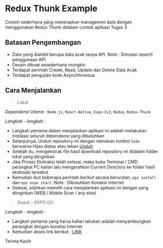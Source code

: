 # Redux Thunk Example

Contoh sederhana yang menerapkan managemen data dengan menggunakan Redux Thunk didalam contoh aplikasi Tugas 3

## Batasan Pengembangan
- Data yang diambil berupa data acak tanpa API. Note : Simulasi seperti penggunaan API
- Desain dibuat sesederhana mungkin
- Terdapat perintah Create, Read, Update dan Delete Data Acak
- Terdapat pengujian kode Asynchhronous

## Cara Menjalankan

> *Lokal*

*Dependensi Utama* : `Node.js`, `React-Native`, `Expo-CLI`, `Redux`, `Redux-Thunk`

*Langkah - langkah* :
- Langkah pertama dalam menjalankan aplikasi ini adalah melakukan instalasi seluruh dependensi yang dibutuhkan
- Selanjutnya, Unduh repository ini dengan menekan tombol `Code` berwarna Hijau diatas atau tekan [Unduh](https://github.com/rapps-code/Tugas4Saga-PAM.git)
- Setelah itu, mengekstrak file hasil download repository ini didalam folder lokal yang diinginkan
- Jika Proses Ekstraksi telah selesai, maka buka Terminal / CMD perangkat PC kalian lalu mengarahkan Current Directory ke folder hasil ekstraski tersebut
- Kemudian ikut beberapa perintah berikut secara berurutan, `npx install` dan `npx expo start`. Note : Dibutuhkan Koneksi Internet
- Selesai, silahkan memilih cara menjalankan aplikasi ini dengan yang diinginkan (WEB / Mobile Scan / any else)

> *Snack - EXPO GO*

*Langkah - langkah* :
- Langkah pertama yang harus kalian lakukan adalah menyambungkan perangkat dengan koneksi Internet
- Kemudian akses link berikut : [LINK](https://snack.expo.dev/@rapps/tugas4thunk)

Terima Kasih
